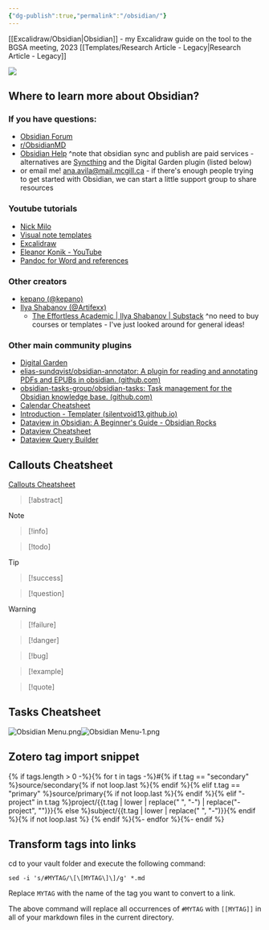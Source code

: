 ```yaml
---
{"dg-publish":true,"permalink":"/obsidian/"}
---
```


[[Excalidraw/Obsidian\|Obsidian]] - my Excalidraw guide on the tool to the BGSA meeting, 2023
[[Templates/Research Article - Legacy\|Research Article - Legacy]]

![](https://i.imgur.com/lyNDIxT.png)

## Where to learn more about Obsidian?
### If you have questions:
- [Obsidian Forum](https://forum.obsidian.md/)
- [r/ObsidianMD](https://www.reddit.com/r/ObsidianMD/)
- [Obsidian Help](https://help.obsidian.md/Home)
^note that obsidian sync and publish are paid services - alternatives are [Syncthing](https://syncthing.net/) and the Digital Garden plugin (listed below)
- or email me! ana.avila@mail.mcgill.ca - if there's enough people trying to get started with Obsidian, we can start a little support group to share resources

### Youtube tutorials
- [Nick Milo](https://www.youtube.com/watch?v=QgbLb6QCK88&list=PL3NaIVgSlAVLHty1-NuvPa9V0b0UwbzBd)
- [Visual note templates](https://www.youtube.com/watch?v=zmgqMZi6QL8)
- [Excalidraw](https://www.youtube.com/watch?v=vlC1-iBvIfo&list=PL6mqgtMZ4NP1o3urKVf0j-s6sjP7yPE1R)
- [Eleanor Konik - YouTube](https://www.youtube.com/@eleanorkonik4704)
- [Pandoc for Word and references](https://www.youtube.com/watch?v=yYZiO6CVtj8)

### Other creators
- [kepano (@kepano)](https://twitter.com/kepano)
- [Ilya Shabanov (@Artifexx)](https://twitter.com/Artifexx)
	- [The Effortless Academic | Ilya Shabanov | Substack](https://ilyashabanov.substack.com/)
^no need to buy courses or templates - I've just looked around for general ideas!
### Other main community plugins
- [Digital Garden](https://dg-docs.ole.dev/)
- [elias-sundqvist/obsidian-annotator: A plugin for reading and annotating PDFs and EPUBs in obsidian. (github.com)](https://github.com/elias-sundqvist/obsidian-annotator)
- [obsidian-tasks-group/obsidian-tasks: Task management for the Obsidian knowledge base. (github.com)](https://github.com/obsidian-tasks-group/obsidian-tasks)
- [Calendar Cheatsheet](https://github.com/liamcain/obsidian-calendar-plugin/blob/master/README.md)
- [Introduction - Templater (silentvoid13.github.io)](https://silentvoid13.github.io/Templater/)
- [Dataview in Obsidian: A Beginner's Guide - Obsidian Rocks](https://obsidian.rocks/dataview-in-obsidian-a-beginners-guide/)
- [Dataview Cheatsheet](https://github.com/seburbandev/obsidian-dataview-cheatsheet)
- [Dataview Query Builder](https://s-blu.github.io/basic-dataview-query-builder/)

## Callouts Cheatsheet
[Callouts Cheatsheet](https://help.obsidian.md/Editing+and+formatting/Callouts)

> [!abstract]

> [!note]

>[!info]

> [!todo]

> [!tip]

> [!success]

> [!question]

> [!warning]

> [!failure]

> [!danger]

> [!bug]

> [!example]

> [!quote]

## Tasks Cheatsheet

![Obsidian Menu.png](/img/user/Files/Obsidian%20Menu.png)![Obsidian Menu-1.png](/img/user/Files/Obsidian%20Menu-1.png)

## Zotero tag import snippet
{% if tags.length > 0 -%}{% for t in tags -%}#{% if t.tag == "secondary" %}source/secondary{% if not loop.last %}{% endif %}{% elif t.tag == "primary" %}source/primary{% if not loop.last %}{% endif %}{% elif "-project" in t.tag %}project/{{t.tag | lower | replace(" ", "-") | replace("-project", "")}}{% else %}subject/{{t.tag | lower | replace(" ", "-")}}{% endif %}{% if not loop.last %} {% endif %}{%- endfor %}{%- endif %}

## Transform tags into links
cd to your vault folder and execute the following command:

`sed -i 's/#MYTAG/\[\[MYTAG\]\]/g' *.md`

Replace `MYTAG` with the name of the tag you want to convert to a link.

The above command will replace all occurrences of `#MYTAG` with `[[MYTAG]]` in all of your markdown files in the current directory.